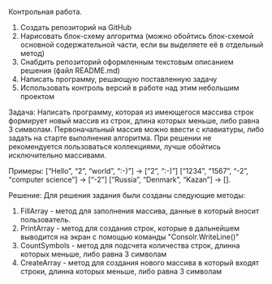 Контрольная работа.

1. Создать репозиторий на GitHub
2. Нарисовать блок-схему алгоритма (можно обойтись блок-схемой основной содержательной части, если вы выделяете её в отдельный метод)
3. Снабдить репозиторий оформленным текстовым описанием решения (файл README.md)
4. Написать программу, решающую поставленную задачу
5. Использовать контроль версий в работе над этим небольшим проектом 

Задача: Написать программу, которая из имеющегося массива строк формирует новый массив из строк, длина которых меньше, либо равна 3 символам. Первоначальный массив можно ввести с клавиатуры, либо задать на старте выполнения алгоритма. При решении не рекомендуется пользоваться коллекциями, лучше обойтись исключительно массивами.

Примеры:
[“Hello”, “2”, “world”, “:-)”] → [“2”, “:-)”]
[“1234”, “1567”, “-2”, “computer science”] → [“-2”]
[“Russia”, “Denmark”, “Kazan”] → [].

Решение:
Для решения задания были созданы следующие методы:
1. FillArray - метод для заполнения массива, данные в который вносит пользователь.
2. PrintArray - метод для создания строк, которые в дальнейшем выводится на экран с помощью команды "Consolr.WriteLine()"
3. CountSymbols - метод для подсчета количества строк, длинна которых меньше, либо равна 3 символам
4. CreateArray - метод для создания нового массива в который входят строки, длинна которых меньше, либо равна 3 символам
